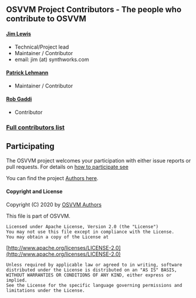 ## OSVVM Project Contributors - The people who contribute to OSVVM

#### [Jim Lewis](https://opensource.ieee.org/jim)
* Technical/Project lead
* Maintainer / Contributor
* email: jim (at) synthworks.com

#### [Patrick Lehmann](https://opensource.ieee.org/patrick.lehmann)
* Maintainer / Contributor

#### [Rob Gaddi](https://opensource.ieee.org/)
* Contributor

### [Full contributors list](https://opensource.ieee.org/OSVVM/VerificationIP/-/graphs/master)


## Participating  
The OSVVM project welcomes your participation with either 
issue reports or pull requests.
For details on [how to participate see](https://opensource.ieee.org/osvvm/OsvvmLibraries/-/blob/master/CONTRIBUTING.md)

You can find the project [Authors here](AUTHORS.md).

#### Copyright and License
Copyright (C) 2020 by [OSVVM Authors](AUTHORS.md)   

This file is part of OSVVM.

    Licensed under Apache License, Version 2.0 (the "License")
    You may not use this file except in compliance with the License.
    You may obtain a copy of the License at

  [http://www.apache.org/licenses/LICENSE-2.0](http://www.apache.org/licenses/LICENSE-2.0)

    Unless required by applicable law or agreed to in writing, software
    distributed under the License is distributed on an "AS IS" BASIS,
    WITHOUT WARRANTIES OR CONDITIONS OF ANY KIND, either express or implied.
    See the License for the specific language governing permissions and
    limitations under the License.

